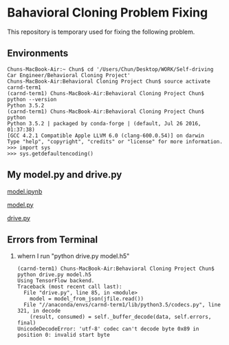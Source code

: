 # Bahavioral Cloning Problem Fixing

This repository is temporary used for fixing the following problem.

## Environments

    Chuns-MacBook-Air:~ Chun$ cd '/Users/Chun/Desktop/WORK/Self-driving Car Engineer/Behavioral Cloning Project'
    Chuns-MacBook-Air:Behavioral Cloning Project Chun$ source activate carnd-term1
    (carnd-term1) Chuns-MacBook-Air:Behavioral Cloning Project Chun$ python --version
    Python 3.5.2
    (carnd-term1) Chuns-MacBook-Air:Behavioral Cloning Project Chun$ python
    Python 3.5.2 | packaged by conda-forge | (default, Jul 26 2016, 01:37:38) 
    [GCC 4.2.1 Compatible Apple LLVM 6.0 (clang-600.0.54)] on darwin
    Type "help", "copyright", "credits" or "license" for more information.
    >>> import sys
    >>> sys.getdefaultencoding()

## My model.py and drive.py
[model.ipynb](https://github.com/fangchun007/Bahavioral-Cloning/blob/master/model.ipynb)

[model.py](https://github.com/fangchun007/Bahavioral-Cloning/blob/master/model.py)

[drive.py](https://github.com/fangchun007/Bahavioral-Cloning/blob/master/drive.py)

## Errors from Terminal
1. whern I run "python drive.py model.h5"

       (carnd-term1) Chuns-MacBook-Air:Behavioral Cloning Project Chun$ python drive.py model.h5
       Using TensorFlow backend.
       Traceback (most recent call last):
         File "drive.py", line 85, in <module>    
           model = model_from_json(jfile.read())
         File "//anaconda/envs/carnd-term1/lib/python3.5/codecs.py", line 321, in decode
           (result, consumed) = self._buffer_decode(data, self.errors, final)
       UnicodeDecodeError: 'utf-8' codec can't decode byte 0x89 in position 0: invalid start byte
